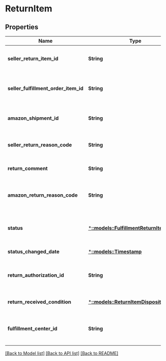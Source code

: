 # ReturnItem

## Properties
Name | Type | Description | Notes
------------ | ------------- | ------------- | -------------
**seller_return_item_id** | **String** | An identifier assigned by the seller to the return item. | [default to null]
**seller_fulfillment_order_item_id** | **String** | The identifier assigned to the item by the seller when the fulfillment order was created. | [default to null]
**amazon_shipment_id** | **String** | The identifier for the shipment that is associated with the return item. | [default to null]
**seller_return_reason_code** | **String** | The return reason code assigned to the return item by the seller. | [default to null]
**return_comment** | **String** | An optional comment about the return item. | [optional] [default to null]
**amazon_return_reason_code** | **String** | The return reason code that the Amazon fulfillment center assigned to the return item. | [optional] [default to null]
**status** | [***::models::FulfillmentReturnItemStatus**](FulfillmentReturnItemStatus.md) | Indicates if the return item has been processed by an Amazon fulfillment center. | [default to null]
**status_changed_date** | [***::models::Timestamp**](Timestamp.md) | Indicates when the status last changed. | [default to null]
**return_authorization_id** | **String** | Identifies the return authorization used to return this item. See ReturnAuthorization. | [optional] [default to null]
**return_received_condition** | [***::models::ReturnItemDisposition**](ReturnItemDisposition.md) |  | [optional] [default to null]
**fulfillment_center_id** | **String** | The identifier for the Amazon fulfillment center that processed the return item. | [optional] [default to null]

[[Back to Model list]](../README.md#documentation-for-models) [[Back to API list]](../README.md#documentation-for-api-endpoints) [[Back to README]](../README.md)



